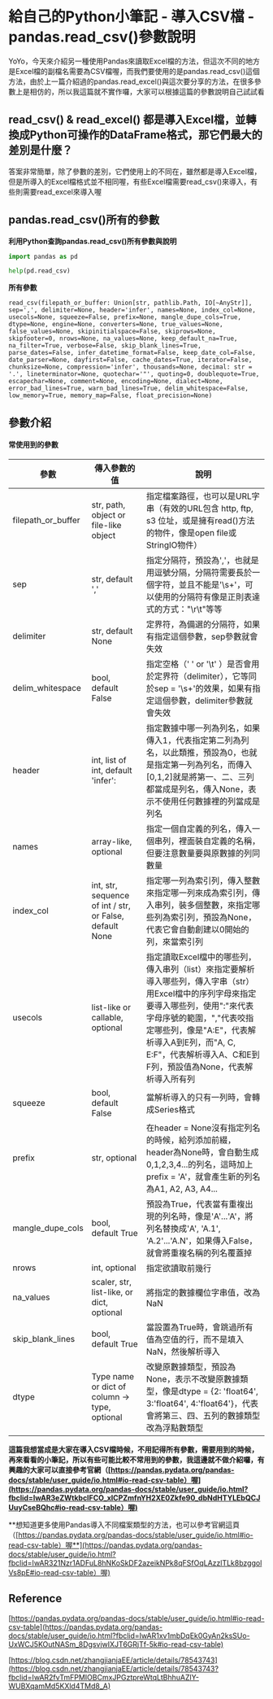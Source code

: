 # 給自己的Python小筆記 - 導入CSV檔 - pandas.read_csv()參數說明





YoYo，今天來介紹另一種使用Pandas來讀取Excel檔的方法，但這次不同的地方是Excel檔的副檔名需要為CSV檔喔，而我們要使用的是pandas.read_csv()這個方法，由於上一篇介紹過的pandas.read_excel()與這次要分享的方法，在很多參數上是相仿的，所以我這篇就不實作囉，大家可以根據這篇的參數說明自己試試看





## read_csv() & read_excel() 都是導入Excel檔，並轉換成Python可操作的DataFrame格式，那它們最大的差別是什麼？ 



答案非常簡單，除了參數的差別，它們使用上的不同在，雖然都是導入Excel檔，但是所導入的Excel檔格式並不相同喔，有些Excel檔需要read_csv()來導入，有些則需要read_excel來導入喔





## pandas.read_csv()所有的參數 



**利用Python查詢pandas.read_csv()所有參數與說明**

```Python
import pandas as pd

help(pd.read_csv)
```



**所有參數**

```
read_csv(filepath_or_buffer: Union[str, pathlib.Path, IO[~AnyStr]], sep=',', delimiter=None, header='infer', names=None, index_col=None, usecols=None, squeeze=False, prefix=None, mangle_dupe_cols=True, dtype=None, engine=None, converters=None, true_values=None, false_values=None, skipinitialspace=False, skiprows=None, skipfooter=0, nrows=None, na_values=None, keep_default_na=True, na_filter=True, verbose=False, skip_blank_lines=True, parse_dates=False, infer_datetime_format=False, keep_date_col=False, date_parser=None, dayfirst=False, cache_dates=True, iterator=False, chunksize=None, compression='infer', thousands=None, decimal: str = '.', lineterminator=None, quotechar='"', quoting=0, doublequote=True, escapechar=None, comment=None, encoding=None, dialect=None, error_bad_lines=True, warn_bad_lines=True, delim_whitespace=False, low_memory=True, memory_map=False, float_precision=None)
```







## 參數介紹 



#### 常使用到的參數





| **參數**           | **傳入參數的值**                                           | **說明**                                                     |
| ------------------ | ---------------------------------------------------------- | ------------------------------------------------------------ |
| filepath_or_buffer | str,  path, object or file-like object                     | 指定檔案路徑，也可以是URL字串（有效的URL包含  http, ftp, s3 位址，或是擁有read()方法的物件，像是open  file或StringIO物件） |
| sep                | str,  default ','                                          | 指定分隔符，預設為','，也就是用逗號分隔，分隔符需要長於一個字符，並且不能是'\s+'，可以使用的分隔符有像是正則表達式的方式："\r\t"等等 |
| delimiter          | str,  default None                                         | 定界符，為備選的分隔符，如果有指定這個參數，sep參數就會失效  |
| delim_whitespace   | bool,  default False                                       | 指定空格（' '  or '\t' ）是否會用於定界符（delimiter），它等同於sep  = '\s+'的效果，如果有指定這個參數，delimiter參數就會失效 |
| header             | int,  list of int,  default 'infer':                       | 指定數據中哪一列為列名，如果傳入1，代表指定第二列為列名，以此類推，預設為0，也就是指定第一列為列名，而傳入[0,1,2]就是將第一、二、三列都當成是列名，傳入None，表示不使用任何數據裡的列當成是列名 |
| names              | array-like,  optional                                      | 指定一個自定義的列名，傳入一個串列，裡面裝自定義的名稱，但要注意數量要與原數據的列同數量 |
| index_col          | int,  str,  sequence of int / str,  or False, default None | 指定哪一列為索引列，傳入整數來指定哪一列來成為索引列，傳入串列，裝多個整數，來指定哪些列為索引列，預設為None，代表它會自動創建以0開始的列，來當索引列 |
| usecols            | list-like  or callable, optional                           | 指定讀取Excel檔中的哪些列，傳入串列（list）來指定要解析導入哪些列，傳入字串（str）用Excel檔中的序列字母來指定要導入哪些列，使用":"來代表字母序號的範圍，","代表咬指定哪些列，像是"A:E"，代表解析導入A到E列，而"A,  C, E:F"，代表解析導入A、C和E到F列，預設值為None，代表解析導入所有列 |
| squeeze            | bool,  default False                                       | 當解析導入的只有一列時，會轉成Series格式                     |
| prefix             | str,  optional                                             | 在header  = None沒有指定列名的時候，給列添加前綴，header為None時，會自動生成0,1,2,3,4...的列名，這時加上prefix  = 'A'，就會產生新的列名為A1,  A2, A3, A4... |
| mangle_dupe_cols   | bool,  default True                                        | 預設為True，代表當有重複出現的列名時，像是'A'...'A'，將列名替換成'A',  'A.1', 'A.2'...'A.N'，如果傳入False，就會將重複名稱的列名覆蓋掉 |
| nrows              | int,  optional                                             | 指定欲讀取前幾行                                             |
| na_values          | scaler,  str,  list-like, or dict,  optional               | 將指定的數據欄位字串值，改為NaN                              |
| skip_blank_lines   | bool,  default True                                        | 當設置為True時，會跳過所有值為空值的行，而不是填入NaN，然後解析導入 |
| dtype              | Type  name or dict of  column -> type, optional            | 改變原數據類型，預設為None，表示不改變原數據類型，像是dtype  = {2: 'float64', 3:'float64', 4:'float64'}，代表會將第三、四、五列的數據類型改為浮點數類型 |



**這篇我想當成是大家在導入CSV檔時候，不用記得所有參數，需要用到的時候，再來看看的小筆記，所以有些可能比較不常用到的參數，我這邊就不做介紹囉，有興趣的大家可以直接參考官網（[https://pandas.pydata.org/pandas-docs/stable/user_guide/io.html#io-read-csv-table）喔](https://pandas.pydata.org/pandas-docs/stable/user_guide/io.html?fbclid=IwAR3eZWtkbclFCO_xlCPZmfnYH2XE0Zkfe90_dbNdHTYLEbQCJUuyCseBQhc#io-read-csv-table）喔)**





**想知道更多使用Pandas導入不同檔案類型的方法，也可以參考官網這頁（[https://pandas.pydata.org/pandas-docs/stable/user_guide/io.html#io-read-csv-table）喔**](https://pandas.pydata.org/pandas-docs/stable/user_guide/io.html?fbclid=IwAR321Nzr1ADFuL8hNKoSkDF2azeikNPk8qFSfOqLAzzlTLk8bzggolVs8pE#io-read-csv-table）喔)









## Reference



[https://pandas.pydata.org/pandas-docs/stable/user_guide/io.html#io-read-csv-table](https://pandas.pydata.org/pandas-docs/stable/user_guide/io.html?fbclid=IwAR1xv1mbDqEk0GyAn2ksSUo-UxWCJ5KOutNASm_8DgsvjwIXJT6GRjTf-5k#io-read-csv-table)

[https://blog.csdn.net/zhangjianjaEE/article/details/78543743](https://blog.csdn.net/zhangjianjaEE/article/details/78543743?fbclid=IwAR2fvTmFPMIOBCmxJPGztpreWtqLtBhhuAZlY-WUBXqamMd5KXld4TMd8_A)